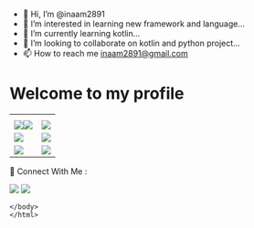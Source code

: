 - 👋 Hi, I’m @inaam2891
- 👀 I’m interested in learning new framework and language...
- 🌱 I’m currently learning kotlin...
- 💞️ I’m looking to collaborate on kotlin and python project...
- 📫 How to reach me inaam2891@gmail.com

<!DOCTYPE html>
<html>
<head>

</head>
<body>

<h1>Welcome to my profile</h1>

<table>
  <tr>
    <th></th>
    <th></th>
  </tr>
  <tr>
    <td><img src="https://camo.githubusercontent.com/634a52e02027770a30b45f7a41eaea273b8d04761466a8da8458678b55f5f98c/68747470733a2f2f696d672e736869656c64732e696f2f62616467652f2d4b6f746c696e2d4641363430303f7374796c653d666c61742d737175617265266c6f676f3d6b6f746c696e266c6f676f436f6c6f723d7768697465" data-canonical-src="https://img.shields.io/badge/-Kotlin-FA6400?style=flat-square&amp;logo=kotlin&amp;logoColor=white" style="max-width: 100%;"><img src="https://camo.githubusercontent.com/06d39ff453d7504cb1a8c02e4955a9d31ec8ece30c7fa61e13b23fb53c8ed996/68747470733a2f2f696d672e736869656c64732e696f2f62616467652f2d4a6176612d4543344433373f7374796c653d666c61742d737175617265266c6f676f3d6a617661266c6f676f436f6c6f723d7768697465" data-canonical-src="https://img.shields.io/badge/-Kotlin-FA6400?style=flat-square&amp;logo=kotlin&amp;logoColor=white" style="max-width: 100%;"></td>
    <td><img src="https://camo.githubusercontent.com/0999ec20f1112070c606e117f61dd21177179f9b40d4f66b94adbb3978adeabb/68747470733a2f2f696d672e736869656c64732e696f2f62616467652f2d4769746875622d3138313731373f7374796c653d666c61742d737175617265266c6f676f3d476974487562266c6f676f436f6c6f723d7768697465" data-canonical-src="https://img.shields.io/badge/-Github-181717?style=flat-square&amp;logo=GitHub&amp;logoColor=white" style="max-width: 100%;"></td>
  </tr>
  <tr>
    <td><img src="https://camo.githubusercontent.com/228aa1c593b4f2ccf144f3cf2d8e618bb58dbb38c8f1ddfa160579226bbcffde/68747470733a2f2f696d672e736869656c64732e696f2f62616467652f2d416e64726f696425323053747564696f2d3432423838333f7374796c653d666c61742d737175617265266c6f676f3d416e64726f6964266c6f676f436f6c6f723d7768697465" data-canonical-src="https://img.shields.io/badge/-Android%20Studio-42B883?style=flat-square&amp;logo=Android&amp;logoColor=white" style="max-width: 100%;"></td>
    <td><img src="https://camo.githubusercontent.com/07ac7b101091ce967cca5778ea40aa8a76e6833f65d340589cb0946ef2b8b13a/68747470733a2f2f696d672e736869656c64732e696f2f62616467652f2d4769742d4634344432373f7374796c653d666c61742d737175617265266c6f676f3d476974266c6f676f436f6c6f723d7768697465" data-canonical-src="https://img.shields.io/badge/-Git-F44D27?style=flat-square&amp;logo=Git&amp;logoColor=white" style="max-width: 100%;"></td>
  </tr>
	<tr>
    <td><img src="https://camo.githubusercontent.com/0c7d354a8e20ec01d52ae5e4b3d06b3d8c04213e62385491526136fdb81931d7/68747470733a2f2f696d672e736869656c64732e696f2f62616467652f2d48544d4c352d4533344632363f7374796c653d666c61742d737175617265266c6f676f3d48544d4c35266c6f676f436f6c6f723d7768697465" data-canonical-src="https://img.shields.io/badge/-HTML5-E34F26?style=flat-square&amp;logo=HTML5&amp;logoColor=white" style="max-width: 100%;"></td>
    <td><img src="https://camo.githubusercontent.com/f014cb541d93c2f1aeabc747e1f91385dc47de746c112eb1cdfe1d599c4edaf2/68747470733a2f2f696d672e736869656c64732e696f2f62616467652f2d435353332d3135373242363f7374796c653d666c61742d737175617265266c6f676f3d43535333266c6f676f436f6c6f723d7768697465" data-canonical-src="https://img.shields.io/badge/-CSS3-1572B6?style=flat-square&amp;logo=CSS3&amp;logoColor=white" style="max-width: 100%;"></td>
  </tr>
</table>
<a href="https://github-readme-stats.vercel.app/api?username=inaam2891"></a>
</body>
</html>


📣 Connect With Me :
<html>
	<head></head>
		<body>
<a href="https://www.linkedin.com/in/inam-mohammad-005526235/" rel="nofollow"><img src="https://camo.githubusercontent.com/bb14dfae5e125184ee97e55a8e8e227d72ac96bb53791a835ead9e0bfdf0b9df/68747470733a2f2f696d672e736869656c64732e696f2f62616467652f6c696e6b6564696e2d3030373742352e7376673f7374796c653d666f722d7468652d6261646765266c6f676f3d6c696e6b6564696e266c6f676f436f6c6f723d7768697465" data-canonical-src="https://img.shields.io/badge/linkedin-0077B5.svg?style=for-the-badge&amp;logo=linkedin&amp;logoColor=white" style="max-width: 100%;"></a> <a href="https://instagram.com/mr.shabinder" rel="nofollow"><img src="https://camo.githubusercontent.com/cbc854f14dc085a924da2534104c794ca78d82e06e9c02629530d3cf28b944e7/68747470733a2f2f696d672e736869656c64732e696f2f62616467652f696e7374616772616d2d4534343035462e7376673f7374796c653d666f722d7468652d6261646765266c6f676f3d696e7374616772616d266c6f676f436f6c6f723d7768697465" data-canonical-src="https://img.shields.io/badge/instagram-E4405F.svg?style=for-the-badge&amp;logo=instagram&amp;logoColor=white" style="max-width: 100%;"></a>
			
	
			
	</body>
	</html>
